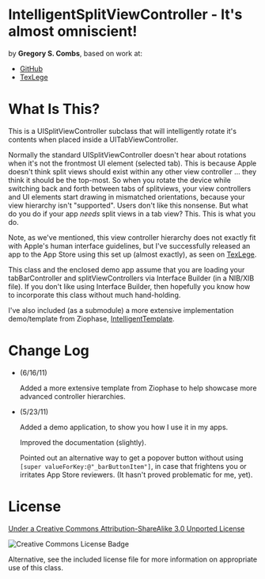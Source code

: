 IntelligentSplitViewController - It's almost omniscient!
=============
by **Gregory S. Combs**, based on work at:  
  
- [GitHub](https://github.com/grgcombs/IntelligentSplitViewController)  
- [TexLege](http://www.texlege.com)  

What Is This?
=============

This is a UISplitViewController subclass that will intelligently rotate it's contents when placed inside a UITabViewController.

Normally the standard UISplitViewController doesn't hear about rotations when it's not the frontmost UI element (selected tab). This is because Apple doesn't think split views should exist within any other view controller ... they think it should be the top-most. So when you rotate the device while switching back and forth between tabs of splitviews, your view controllers and UI elements start drawing in mismatched orientations, because your view hierarchy isn't "supported".  Users don't like this nonsense.  But what do you do if your app *needs*  split views in a tab view?  This.  This is what you do.

Note, as we've mentioned, this view controller hierarchy does not exactly fit with Apple's human interface guidelines, but I've successfully released an app to the App Store using this set up (almost exactly), as seen on [TexLege](http://www.texlege.com).

This class and the enclosed demo app assume that you are loading your tabBarController and splitViewControllers via Interface Builder (in a NIB/XIB file).  If you don't like using Interface Builder, then hopefully you know how to incorporate this class without much hand-holding.

I've also included (as a submodule) a more extensive implementation demo/template from Ziophase, [IntelligentTemplate](https://www.github.com/ziophase/IntelligentTemplate).

Change Log
=========================
- 	(6/16/11)  
	
	Added a more extensive template from Ziophase to help showcase more advanced controller hierarchies.  
		
- 	(5/23/11)  
	
	Added a demo application, to show you how I use it in my apps.  
	
	Improved the documentation (slightly).  
	
	Pointed out an alternative way to get a popover button without using `[super valueForKey:@"_barButtonItem"]`, in case that frightens you or irritates App Store reviewers.  (It hasn't proved problematic for me, yet).  

License
=========================

[Under a Creative Commons Attribution-ShareAlike 3.0 Unported License](http://creativecommons.org/licenses/by/3.0/)

![Creative Commons License Badge](http://i.creativecommons.org/l/by/3.0/88x31.png "Creative Commons Attribution")

Alternative, see the included license file for more information on appropriate use of this class.

